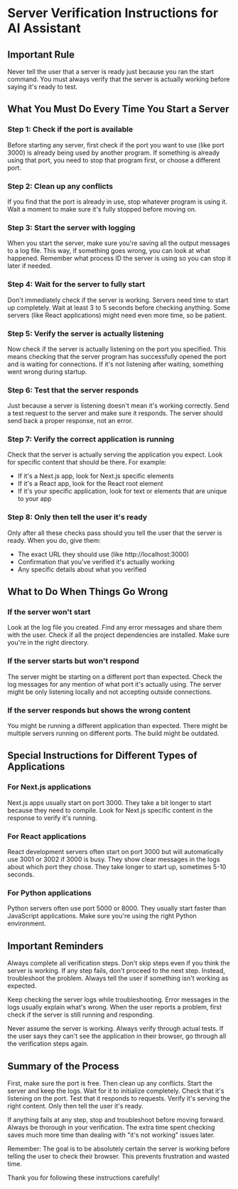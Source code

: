 # Server Verification Instructions for AI Assistant

## Important Rule

Never tell the user that a server is ready just because you ran the start command. You must always verify that the server is actually working before saying it's ready to test.

## What You Must Do Every Time You Start a Server

### Step 1: Check if the port is available

Before starting any server, first check if the port you want to use (like port 3000) is already being used by another program. If something is already using that port, you need to stop that program first, or choose a different port.

### Step 2: Clean up any conflicts

If you find that the port is already in use, stop whatever program is using it. Wait a moment to make sure it's fully stopped before moving on.

### Step 3: Start the server with logging

When you start the server, make sure you're saving all the output messages to a log file. This way, if something goes wrong, you can look at what happened. Remember what process ID the server is using so you can stop it later if needed.

### Step 4: Wait for the server to fully start

Don't immediately check if the server is working. Servers need time to start up completely. Wait at least 3 to 5 seconds before checking anything. Some servers (like React applications) might need even more time, so be patient.

### Step 5: Verify the server is actually listening

Now check if the server is actually listening on the port you specified. This means checking that the server program has successfully opened the port and is waiting for connections. If it's not listening after waiting, something went wrong during startup.

### Step 6: Test that the server responds

Just because a server is listening doesn't mean it's working correctly. Send a test request to the server and make sure it responds. The server should send back a proper response, not an error.

### Step 7: Verify the correct application is running

Check that the server is actually serving the application you expect. Look for specific content that should be there. For example:
- If it's a Next.js app, look for Next.js specific elements
- If it's a React app, look for the React root element
- If it's your specific application, look for text or elements that are unique to your app

### Step 8: Only then tell the user it's ready

Only after all these checks pass should you tell the user that the server is ready. When you do, give them:
- The exact URL they should use (like http://localhost:3000)
- Confirmation that you've verified it's actually working
- Any specific details about what you verified

## What to Do When Things Go Wrong

### If the server won't start

Look at the log file you created. Find any error messages and share them with the user. Check if all the project dependencies are installed. Make sure you're in the right directory.

### If the server starts but won't respond

The server might be starting on a different port than expected. Check the log messages for any mention of what port it's actually using. The server might be only listening locally and not accepting outside connections.

### If the server responds but shows the wrong content

You might be running a different application than expected. There might be multiple servers running on different ports. The build might be outdated.

## Special Instructions for Different Types of Applications

### For Next.js applications

Next.js apps usually start on port 3000. They take a bit longer to start because they need to compile. Look for Next.js specific content in the response to verify it's running.

### For React applications

React development servers often start on port 3000 but will automatically use 3001 or 3002 if 3000 is busy. They show clear messages in the logs about which port they chose. They take longer to start up, sometimes 5-10 seconds.

### For Python applications

Python servers often use port 5000 or 8000. They usually start faster than JavaScript applications. Make sure you're using the right Python environment.

## Important Reminders

Always complete all verification steps. Don't skip steps even if you think the server is working. If any step fails, don't proceed to the next step. Instead, troubleshoot the problem. Always tell the user if something isn't working as expected.

Keep checking the server logs while troubleshooting. Error messages in the logs usually explain what's wrong. When the user reports a problem, first check if the server is still running and responding.

Never assume the server is working. Always verify through actual tests. If the user says they can't see the application in their browser, go through all the verification steps again.

## Summary of the Process

First, make sure the port is free. Then clean up any conflicts. Start the server and keep the logs. Wait for it to initialize completely. Check that it's listening on the port. Test that it responds to requests. Verify it's serving the right content. Only then tell the user it's ready.

If anything fails at any step, stop and troubleshoot before moving forward. Always be thorough in your verification. The extra time spent checking saves much more time than dealing with "it's not working" issues later.

Remember: The goal is to be absolutely certain the server is working before telling the user to check their browser. This prevents frustration and wasted time.

Thank you for following these instructions carefully!